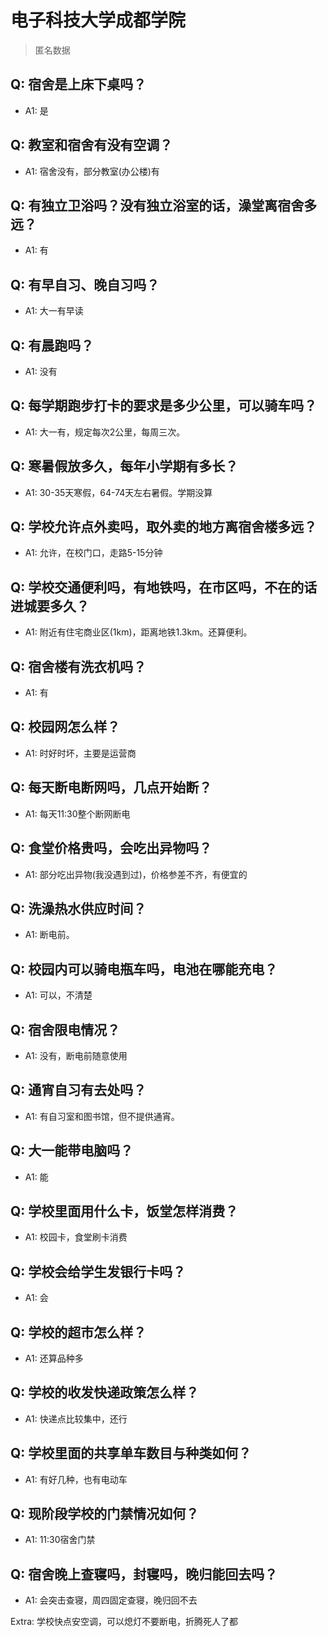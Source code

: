 # 电子科技大学成都学院

> 匿名数据

## Q: 宿舍是上床下桌吗？

- A1: 是

## Q: 教室和宿舍有没有空调？

- A1: 宿舍没有，部分教室(办公楼)有

## Q: 有独立卫浴吗？没有独立浴室的话，澡堂离宿舍多远？

- A1: 有

## Q: 有早自习、晚自习吗？

- A1: 大一有早读

## Q: 有晨跑吗？

- A1: 没有

## Q: 每学期跑步打卡的要求是多少公里，可以骑车吗？

- A1: 大一有，规定每次2公里，每周三次。

## Q: 寒暑假放多久，每年小学期有多长？

- A1: 30-35天寒假，64-74天左右暑假。学期没算

## Q: 学校允许点外卖吗，取外卖的地方离宿舍楼多远？

- A1: 允许，在校门口，走路5-15分钟

## Q: 学校交通便利吗，有地铁吗，在市区吗，不在的话进城要多久？

- A1: 附近有住宅商业区(1km)，距离地铁1.3km。还算便利。

## Q: 宿舍楼有洗衣机吗？

- A1: 有

## Q: 校园网怎么样？

- A1: 时好时坏，主要是运营商

## Q: 每天断电断网吗，几点开始断？

- A1: 每天11:30整个断网断电

## Q: 食堂价格贵吗，会吃出异物吗？

- A1: 部分吃出异物(我没遇到过)，价格参差不齐，有便宜的

## Q: 洗澡热水供应时间？

- A1: 断电前。

## Q: 校园内可以骑电瓶车吗，电池在哪能充电？

- A1: 可以，不清楚

## Q: 宿舍限电情况？

- A1: 没有，断电前随意使用

## Q: 通宵自习有去处吗？

- A1: 有自习室和图书馆，但不提供通宵。

## Q: 大一能带电脑吗？

- A1: 能

## Q: 学校里面用什么卡，饭堂怎样消费？

- A1: 校园卡，食堂刷卡消费

## Q: 学校会给学生发银行卡吗？

- A1: 会

## Q: 学校的超市怎么样？

- A1: 还算品种多

## Q: 学校的收发快递政策怎么样？

- A1: 快递点比较集中，还行

## Q: 学校里面的共享单车数目与种类如何？

- A1: 有好几种，也有电动车

## Q: 现阶段学校的门禁情况如何？

- A1: 11:30宿舍门禁

## Q: 宿舍晚上查寝吗，封寝吗，晚归能回去吗？

- A1: 会突击查寝，周四固定查寝，晚归回不去

Extra: 学校快点安空调，可以熄灯不要断电，折腾死人了都